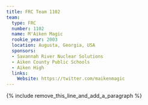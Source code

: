 ```yaml
---
title: FRC Team 1102
team:
  type: FRC
  number: 1102
  name: M'Aiken Magic
  rookie_year: 2003
  location: Augusta, Georgia, USA
  sponsors:
  - Savannah River Nuclear Solutions
  - Aiken County Public Schools
  - Aiken High
  links:
    Website: https://twitter.com/maikenmagic
---
```


{% include remove_this_line_and_add_a_paragraph %}